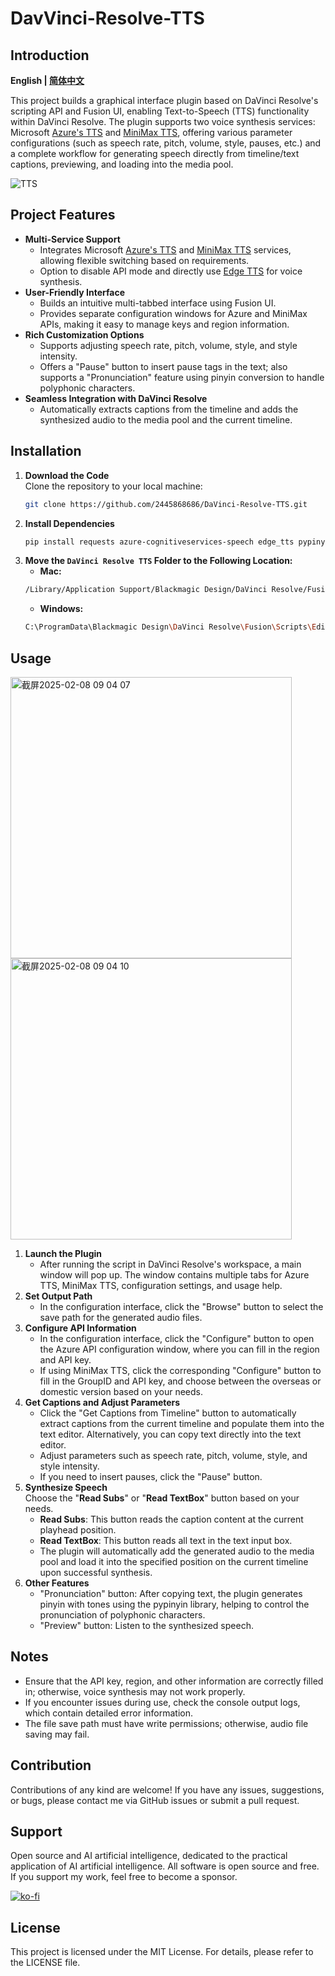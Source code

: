 # DavVinci-Resolve-TTS

## Introduction
**English | [简体中文](README_CN.md)**

This project builds a graphical interface plugin based on DaVinci Resolve's scripting API and Fusion UI, enabling Text-to-Speech (TTS) functionality within DaVinci Resolve. The plugin supports two voice synthesis services: Microsoft [Azure's TTS](https://speech.microsoft.com/) and [MiniMax TTS](https://intl.minimaxi.com/), offering various parameter configurations (such as speech rate, pitch, volume, style, pauses, etc.) and a complete workflow for generating speech directly from timeline/text captions, previewing, and loading into the media pool.

![TTS](https://github.com/user-attachments/assets/0626ed7e-40c9-4b8f-92ee-736ca6756619)

## Project Features
- **Multi-Service Support**
    - Integrates Microsoft [Azure's TTS](https://speech.microsoft.com/) and [MiniMax TTS](https://intl.minimaxi.com/) services, allowing flexible switching based on requirements.
    - Option to disable API mode and directly use [Edge TTS](https://github.com/rany2/edge-tts) for voice synthesis.
- **User-Friendly Interface**
    - Builds an intuitive multi-tabbed interface using Fusion UI.
    - Provides separate configuration windows for Azure and MiniMax APIs, making it easy to manage keys and region information.
- **Rich Customization Options**
    - Supports adjusting speech rate, pitch, volume, style, and style intensity.
    - Offers a "Pause" button to insert pause tags in the text; also supports a "Pronunciation" feature using pinyin conversion to handle polyphonic characters.
- **Seamless Integration with DaVinci Resolve**
    - Automatically extracts captions from the timeline and adds the synthesized audio to the media pool and the current timeline.
  
## Installation
1. **Download the Code**  
    Clone the repository to your local machine:
    ```bash
    git clone https://github.com/2445868686/DaVinci-Resolve-TTS.git
    ```
2. **Install Dependencies**
    ```bash
    pip install requests azure-cognitiveservices-speech edge_tts pypinyin
    ```
3. **Move the `DaVinci Resolve TTS` Folder to the Following Location:**  
    - **Mac:**
    ```sh
    /Library/Application Support/Blackmagic Design/DaVinci Resolve/Fusion/Scripts/Edit
    ```
    - **Windows:**
    ```sh
    C:\ProgramData\Blackmagic Design\DaVinci Resolve\Fusion\Scripts\Edit
    ```
## Usage
<img width="450" alt="截屏2025-02-08 09 04 07" src="https://github.com/user-attachments/assets/174e4453-1398-4026-80a0-88874dc00b2c" />
<img width="450" alt="截屏2025-02-08 09 04 10" src="https://github.com/user-attachments/assets/b943cde6-6885-4c5e-9395-d7d536e6871c" />


1. **Launch the Plugin**  
    - After running the script in DaVinci Resolve's workspace, a main window will pop up. The window contains multiple tabs for Azure TTS, MiniMax TTS, configuration settings, and usage help.
2. **Set Output Path**  
    - In the configuration interface, click the "Browse" button to select the save path for the generated audio files.
3. **Configure API Information**
    - In the configuration interface, click the "Configure" button to open the Azure API configuration window, where you can fill in the region and API key.
    - If using MiniMax TTS, click the corresponding "Configure" button to fill in the GroupID and API key, and choose between the overseas or domestic version based on your needs.
4. **Get Captions and Adjust Parameters**
    - Click the "Get Captions from Timeline" button to automatically extract captions from the current timeline and populate them into the text editor. Alternatively, you can copy text directly into the text editor.
    - Adjust parameters such as speech rate, pitch, volume, style, and style intensity.
    - If you need to insert pauses, click the "Pause" button.
5. **Synthesize Speech**  
    Choose the "**Read Subs**" or "**Read TextBox**" button based on your needs.
    - **Read Subs**: This button reads the caption content at the current playhead position.
    - **Read TextBox**: This button reads all text in the text input box.
    - The plugin will automatically add the generated audio to the media pool and load it into the specified position on the current timeline upon successful synthesis.
6. **Other Features**
    - "Pronunciation" button: After copying text, the plugin generates pinyin with tones using the pypinyin library, helping to control the pronunciation of polyphonic characters.
    - "Preview" button: Listen to the synthesized speech.
## Notes

- Ensure that the API key, region, and other information are correctly filled in; otherwise, voice synthesis may not work properly.
- If you encounter issues during use, check the console output logs, which contain detailed error information.
- The file save path must have write permissions; otherwise, audio file saving may fail.

## Contribution

Contributions of any kind are welcome! If you have any issues, suggestions, or bugs, please contact me via GitHub issues or submit a pull request.

## Support
Open source and AI artificial intelligence, dedicated to the practical application of AI artificial intelligence. All software is open source and free. If you support my work, feel free to become a sponsor.

[![ko-fi](https://ko-fi.com/img/githubbutton_sm.svg)](https://ko-fi.com/G2G31A6SQU)


## License

This project is licensed under the MIT License. For details, please refer to the LICENSE file.
